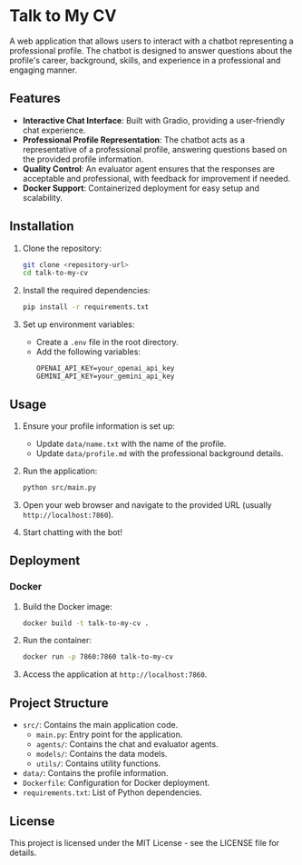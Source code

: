 # Talk to My CV

A web application that allows users to interact with a chatbot representing a professional profile. The chatbot is designed to answer questions about the profile's career, background, skills, and experience in a professional and engaging manner.

## Features

- **Interactive Chat Interface**: Built with Gradio, providing a user-friendly chat experience.
- **Professional Profile Representation**: The chatbot acts as a representative of a professional profile, answering questions based on the provided profile information.
- **Quality Control**: An evaluator agent ensures that the responses are acceptable and professional, with feedback for improvement if needed.
- **Docker Support**: Containerized deployment for easy setup and scalability.

## Installation

1. Clone the repository:
   ```bash
   git clone <repository-url>
   cd talk-to-my-cv
   ```

2. Install the required dependencies:
   ```bash
   pip install -r requirements.txt
   ```

3. Set up environment variables:
   - Create a `.env` file in the root directory.
   - Add the following variables:
     ```
     OPENAI_API_KEY=your_openai_api_key
     GEMINI_API_KEY=your_gemini_api_key
     ```

## Usage

1. Ensure your profile information is set up:
   - Update `data/name.txt` with the name of the profile.
   - Update `data/profile.md` with the professional background details.

2. Run the application:
   ```bash
   python src/main.py
   ```

3. Open your web browser and navigate to the provided URL (usually `http://localhost:7860`).

4. Start chatting with the bot!

## Deployment

### Docker

1. Build the Docker image:
   ```bash
   docker build -t talk-to-my-cv .
   ```

2. Run the container:
   ```bash
   docker run -p 7860:7860 talk-to-my-cv
   ```

3. Access the application at `http://localhost:7860`.

## Project Structure

- `src/`: Contains the main application code.
  - `main.py`: Entry point for the application.
  - `agents/`: Contains the chat and evaluator agents.
  - `models/`: Contains the data models.
  - `utils/`: Contains utility functions.
- `data/`: Contains the profile information.
- `Dockerfile`: Configuration for Docker deployment.
- `requirements.txt`: List of Python dependencies.

## License

This project is licensed under the MIT License - see the LICENSE file for details. 